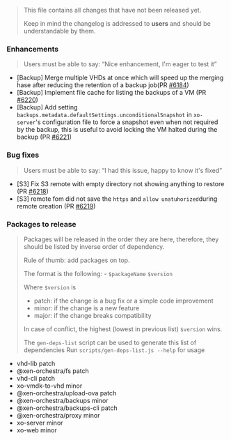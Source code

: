 > This file contains all changes that have not been released yet.
>
> Keep in mind the changelog is addressed to **users** and should be
> understandable by them.

### Enhancements

> Users must be able to say: “Nice enhancement, I'm eager to test it”

- [Backup] Merge multiple VHDs at once which will speed up the merging ĥase after reducing the retention of a backup job(PR [#6184](https://github.com/vatesfr/xen-orchestra/pull/6184))
- [Backup] Implement file cache for listing the backups of a VM (PR [#6220](https://github.com/vatesfr/xen-orchestra/pull/6220))
- [Backup] Add setting `backups.metadata.defaultSettings.unconditionalSnapshot` in `xo-server`'s configuration file to force a snapshot even when not required by the backup, this is useful to avoid locking the VM halted during the backup (PR [#6221](https://github.com/vatesfr/xen-orchestra/pull/6221))

### Bug fixes

> Users must be able to say: “I had this issue, happy to know it's fixed”

- [S3] Fix S3 remote with empty directory not showing anything to restore (PR [#6218](https://github.com/vatesfr/xen-orchestra/pull/6218))
- [S3] remote fom did not save the `https` and `allow unatuhorized`during remote creation (PR [#6219](https://github.com/vatesfr/xen-orchestra/pull/6219))

### Packages to release

> Packages will be released in the order they are here, therefore, they should
> be listed by inverse order of dependency.
>
> Rule of thumb: add packages on top.
>
> The format is the following: - `$packageName` `$version`
>
> Where `$version` is
>
> - patch: if the change is a bug fix or a simple code improvement
> - minor: if the change is a new feature
> - major: if the change breaks compatibility
>
> In case of conflict, the highest (lowest in previous list) `$version` wins.
>
> The `gen-deps-list` script can be used to generate this list of dependencies
> Run `scripts/gen-deps-list.js --help` for usage

<!--packages-start-->

- vhd-lib patch
- @xen-orchestra/fs patch
- vhd-cli patch
- xo-vmdk-to-vhd minor
- @xen-orchestra/upload-ova patch
- @xen-orchestra/backups minor
- @xen-orchestra/backups-cli patch
- @xen-orchestra/proxy minor
- xo-server minor
- xo-web minor

<!--packages-end-->
